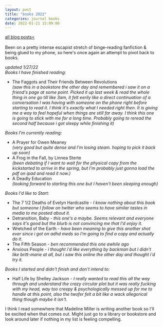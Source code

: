 ```yaml
---
layout: post
title: "books 2022"
categories: journal books
date: 2022-01-21 15:09:00
---
```

<a href="/blog-posts">all blog posts< </a>  
<br>
Been on a pretty intense escapist stretch of binge-reading fanfiction & being glued to my phone, so here's once again an attempt to pivot back to books.  
  
*updated 1/27/22*  
*Books I have finished reading:*  
- The Faggots and Their Friends Between Revolutions  
*(saw this in a bookstore the other day and remembered i saw it on a friend's page at some point. Picked it up last week & read the whole thing in one go till like 3am, it felt eerily like a direct continuation of a conversation I was having with someone on the phone right before starting to read it. I think it's exactly what I needed right then. It is giving me a way to feel hopeful when things are still far away. I think this one is going to stick with me for a long time. Probably going to reread the second half because i got sleepy while finishing it)*  

*Books I'm currently reading:*  
- A Prayer for Owen Meaney  
*(very good but quite dense and I'm losing steam. hoping to pick it back up soon)*  
- A Frog in the Fall, by Linnea Sterte  
*(been debating if I want to wait for the physical copy from the kickstarted to arrive in the spring, but I'm probably just gonna load the pdf on ipad and read it now.)*  
- A Deadly Education  
*(looking forward to starting this one but I haven't been sleeping enough)*  
  
*Books I'd like to Start:*  
- The 7 1/2 Deaths of Evelyn Hardcastle - *I know nothing about this book but someone I follow on twitter who seems to have similar tastes in media to me posted about it.*  
- Detransition, Baby - *this one's a maybe. Seems relevant and everyone says it's good but the blurb is not convincing me that I'd enjoy it.*  
- Wretched of the Earth - *have been meaning to give this another shot ever since i got on adhd meds so I'm going to find a copy and actually do it.*  
- The Fifth Season - *ben recommended this one awhile ago*  
- Anxious People - *i thought i'd like everything by backman but I didn't like britt-marie at all, but i saw this online the other day and thought i'd try it.*  
  
*Books I started and didn't finish and don't intend to:*  
- Half Life by Shelley Jackson - *I really wanted to read this all the way through and understand the crazy circular plot but it was really fucking with my head, way too creepy & psychologically messed up for me to handle at this point, also the twofer felt a bit like a wack allegorical thing though maybe it isn't.*  
  

I think I read somewhere that Madeline Miller is writing another book so I'll be excited when that comes out. Might just go to a library or bookstore and look around later if nothing in my list is feeling compelling.  
